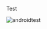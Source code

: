 Test

![androidtest](https://user-images.githubusercontent.com/84595455/213589695-1e786529-8dc3-4864-b9b0-99dfdc181b30.gif)

